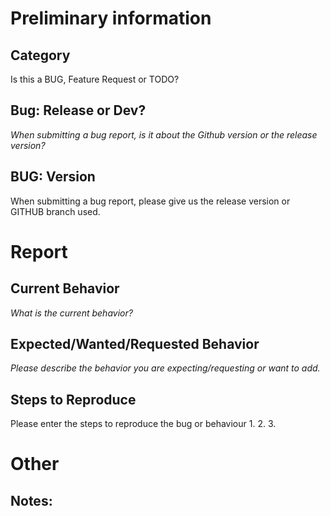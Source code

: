 # Preliminary information

## Category
Is this a BUG, Feature Request or TODO?

## Bug: Release or Dev?
_When submitting a bug report, is it about the Github version or the release version?_


## BUG: Version
When submitting a bug report, please give us the release version or GITHUB branch used.

# Report
## Current Behavior
_What is the current behavior?_

## Expected/Wanted/Requested Behavior
_Please describe the behavior you are expecting/requesting or want to add._


## Steps to Reproduce
Please enter the steps to reproduce the bug or behaviour
1.
2.
3.

# Other

## Notes:
